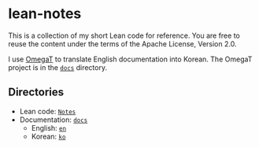 # lean-notes

This is a collection of my short Lean code for reference. You are free to reuse the content under the terms of the Apache License, Version 2.0.

I use [OmegaT][omt] to translate English documentation into Korean. The OmegaT project is in the [`docs`](./docs) directory.

## Directories

* Lean code: [`Notes`](./Notes)
* Documentation: [`docs`](./docs)
  * English: [`en`](./docs/en)
  * Korean: [`ko`](./docs/ko)

[omt]: https://omegat.org/
